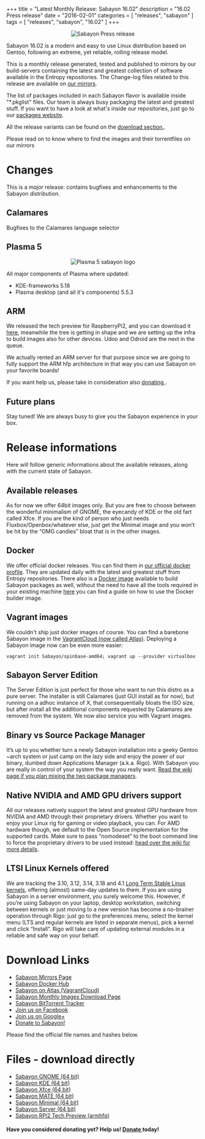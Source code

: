 +++
title = "Latest Monthly Release: Sabayon 16.02"
description = "16.02 Press release"
date = "2016-02-01"
categories = [ "releases", "sabayon" ]
tags = [
"releases",
"sabayon",
"16.02"
]
+++

<center><img src="/img/press-header-roll_0.png" class="img-responsive" alt="Sabayon Press release"></center>

Sabayon 16.02 is a modern and easy to use Linux distribution based on Gentoo, following an extreme, yet reliable, rolling release model.

This is a monthly release generated, tested and published to mirrors by our build-servers containing the latest and greatest collection of software available in the Entropy repositories.
The Change-log files related to this release are available on [our mirrors](http://dl.sabayon.org/iso/monthly/ChangeLogs/).

The list of packages included in each Sabayon flavor is available inside "*.pkglist" files. Our team is always busy packaging the latest and greatest stuff. If you want to have a look at what's inside our repositories, just go to our [packages website](https://packages.sabayon.org/).

All the release variants can be found on the [download section.](/download).

Please read on to know where to find the images and their torrentfiles on our mirrors

# Changes

This is a *major* release: contains bugfixes and enhancements to the Sabayon distribution.

## Calamares

Bugfixes to the Calamares language selector

## Plasma 5

<center><img src="https://joostruis.files.wordpress.com/2015/09/plasma_sab.png?w=582&h=217" class="img-responsive" alt="Plasma 5 sabayon logo"></center>

All major components of Plasma where updated:

* KDE-frameworks 5.18
* Plasma desktop (and all it's components) 5.5.3

## ARM

We released the tech preview for RaspberryPi2, and you can download it [here](http://blog.mudler.pm/2016/01/tech-preview-sabayon-on-raspberrypi2.html), meanwhile the tree is getting in shape and we are setting up the infra to build images also for other devices. Udoo and Odroid are the next in the queue.

We actually rented an ARM server for that purpose since we are going to fully support the ARM hfp architecture in that way you can use Sabayon on your favorite boards!

If you want help us, please take in consideration also <a href="/donate" role="button">donating <i class="fa fa-heart"></i> </a>.

## Future plans

Stay tuned! We are always busy to give you the Sabayon experience in your box.

# Release informations

Here will follow generic informations about the available releases, along with the current state of Sabayon.

## Available releases

As for now we offer 64bit images only.
But you are free to choose between the wonderful minimalism of GNOME, the eyecandy of KDE or the old fart called Xfce. If you are the kind of person who just needs Fluxbox/Openbox/whatever else, just get the Minimal image and you won’t be hit by the “OMG candies” bloat that is in the other images.

## Docker

We offer official docker releases. You can find them in [our official docker profile](https://hub.docker.com/r/sabayon). They are updated daily with the latest and greatest stuff from Entropy repositories.
There also is a [Docker image](https://hub.docker.com/r/sabayon/builder-amd64/) available to build Sabayon packages as well, without the need to have all the tools required in your existing machine [here](http://blog.mudler.pm/2015/11/part-1-building-gentoo-and-sabayon.html) you can find a guide on how to use the Docker builder image.

## Vagrant images

We couldn't ship just docker images of course. You can find a barebone Sabayon image in the [VagrantCloud (now called Atlas)](https://atlas.hashicorp.com/Sabayon/boxes/spinbase-amd64).
Deploying a Sabayon image now can be even more easier:

    vagrant init Sabayon/spinbase-amd64; vagrant up --provider virtualbox


## Sabayon Server Edition

The Server Edition is just perfect for those who want to run this distro as a pure server. The installer is still Calamares (just GUI install as for now), but running on a adhoc
instance of X, that consequentially bloats the ISO size, but after install all the additional components requested by Calamares are removed from the system. We now also service you with Vagrant images.

## Binary vs Source Package Manager

It’s up to you whether turn a newly Sabayon installation into a geeky Gentoo ~arch system or just camp on the lazy side and enjoy the power of our binary, dumbed down Applications Manager (a.k.a. Rigo). With Sabayon you are really in control of your system the way you really want. [Read the wiki page if you plan mixing the two package managers](https://wiki.sabayon.org/index.php?title=HOWTO:_Safely_mix_Entropy_and_Portage).

## Native NVIDIA and AMD GPU drivers support

All our releases natively support the latest and greatest GPU hardware from NVIDIA and AMD through their proprietary drivers. Whether you want to enjoy your Linux rig for gaming or video playback, you can. For AMD hardware though, we default to the Open Source implementation for the supported cards. Make sure to pass “nomodeset” to the boot command line to force the proprietary drivers to be used instead: [head over the wiki for more details](https://wiki.sabayon.org/index.php?title=HOWTO:_Get_AMD/ATI_or_Nvidia_Video_Cards_working_in_Sabayon#AMD_-_Open_Source_to_FGLRX).

## LTSI Linux Kernels offered

We are tracking the 3.10, 3.12, 3.14, 3.18 and 4.1 [Long Term Stable Linux kernels](http://ltsi.linuxfoundation.org/what-is-ltsi), offering (almost) same-day updates to them. If you are using Sabayon in a server environment, you surely welcome this. However, if you’re using Sabayon on your laptop, desktop workstation, switching between kernels or just moving to a new version has become a no-brainer operation through Rigo: just go to the preferences menu, select the kernel menu (LTS and regular kernels are listed in separate menus), pick a kernel and click “Install”. Rigo will take care of updating external modules in a reliable and safe way on your behalf.

# Download Links

* [Sabayon Mirrors Page](/mirrors)
* [<i class="fa fa-cloud"></i> Sabayon Docker Hub](https://hub.docker.com/r/sabayon)
* [<i class="fa fa-cloud"></i> Sabayon on Atlas (VagrantCloud)](https://atlas.hashicorp.com/Sabayon/boxes/spinbase-amd64)
* [Sabayon Monthly Images Download Page](http://dl.sabayon.org/iso/monthly/monthly.html)
* [Sabayon BitTorrent Tracker](http://torrents.sabayon.org/)
* [<i class="fa fa-facebook"></i> Join us on Facebook](https://www.facebook.com/groups/36125411841)
* [<i class="fa fa-google"></i> Join us on Google+](https://plus.google.com/+sabayon)
* [Donate to Sabayon!](http://www.sabayon.org/donate)

Please find the official file names and hashes below.

# Files - download directly

* [<i class="fa fa-download"></i> Sabayon GNOME (64 bit)](http://dl.sabayon.org/iso/monthly/Sabayon_Linux_16.02_amd64_GNOME.iso)
* [<i class="fa fa-download"></i> Sabayon KDE (64 bit)](http://dl.sabayon.org/iso/monthly/Sabayon_Linux_16.02_amd64_KDE.iso)
* [<i class="fa fa-download"></i> Sabayon Xfce (64 bit)](http://dl.sabayon.org/iso/monthly/Sabayon_Linux_16.02_amd64_Xfce.iso)
* [<i class="fa fa-download"></i> Sabayon MATE (64 bit)](http://dl.sabayon.org/iso/monthly/Sabayon_Linux_16.02_amd64_MATE.iso)
* [<i class="fa fa-download"></i> Sabayon Minimal (64 bit)](http://dl.sabayon.org/iso/monthly/Sabayon_Linux_16.02_amd64_Minimal.iso)
* [<i class="fa fa-download"></i> Sabayon Server (64 bit)](http://dl.sabayon.org/iso/monthly/Sabayon_Linux_16.02_amd64_Server.iso)
* [<i class="fa fa-download"></i> Sabayon RPi2 Tech Preview  (armhfp)](http://dl.sabayon.org/http://mirror2.mirror.garr.it/mirrors/sabayonlinux/testing/Sabayon_Linux_16_armv7l_Raspberry_Pi2_Base_8GB.img.xz)

<h4>Have you considered donating yet? Help us! <a class="btn btn-danger btn-xs" href="/donate" role="button"><i class="fa fa-heart"></i> Donate </a> today!</h4>
